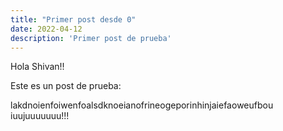```yaml
---
title: "Primer post desde 0"
date: 2022-04-12
description: 'Primer post de prueba'
---
```


Hola Shivan!!

Este es un post de prueba:


lakdnoienfoiwenfoalsdknoeianofrineogeporinhinjaiefaoweufbou iuujuuuuuuu!!!
